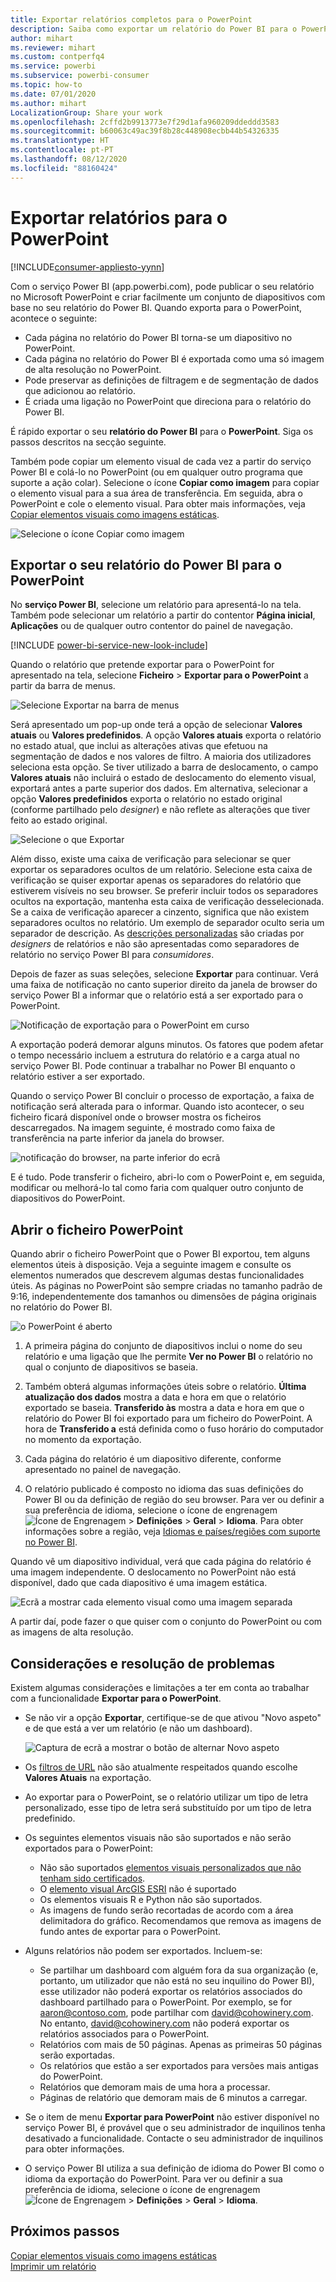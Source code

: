 ```yaml
---
title: Exportar relatórios completos para o PowerPoint
description: Saiba como exportar um relatório do Power BI para o PowerPoint.
author: mihart
ms.reviewer: mihart
ms.custom: contperfq4
ms.service: powerbi
ms.subservice: powerbi-consumer
ms.topic: how-to
ms.date: 07/01/2020
ms.author: mihart
LocalizationGroup: Share your work
ms.openlocfilehash: 2cffd2b9913773e7f29d1afa960209ddeddd3583
ms.sourcegitcommit: b60063c49ac39f8b28c448908ecbb44b54326335
ms.translationtype: HT
ms.contentlocale: pt-PT
ms.lasthandoff: 08/12/2020
ms.locfileid: "88160424"
---
```

# <a name="export-reports-to-powerpoint"></a>Exportar relatórios para o PowerPoint

[!INCLUDE[consumer-appliesto-yynn](../includes/consumer-appliesto-yynn.md)]


Com o serviço Power BI (app.powerbi.com), pode publicar o seu relatório no Microsoft PowerPoint e criar facilmente um conjunto de diapositivos com base no seu relatório do Power BI. Quando exporta para o PowerPoint, acontece o seguinte:

* Cada página no relatório do Power BI torna-se um diapositivo no PowerPoint.
* Cada página no relatório do Power BI é exportada como uma só imagem de alta resolução no PowerPoint.
* Pode preservar as definições de filtragem e de segmentação de dados que adicionou ao relatório.
* É criada uma ligação no PowerPoint que direciona para o relatório do Power BI.

É rápido exportar o seu **relatório do Power BI** para o **PowerPoint**. Siga os passos descritos na secção seguinte.

Também pode copiar um elemento visual de cada vez a partir do serviço Power BI e colá-lo no PowerPoint (ou em qualquer outro programa que suporte a ação colar). Selecione o ícone **Copiar como imagem** para copiar o elemento visual para a sua área de transferência. Em seguida, abra o PowerPoint e cole o elemento visual. Para obter mais informações, veja [Copiar elementos visuais como imagens estáticas](../visuals/power-bi-visualization-copy-paste.md).

![Selecione o ícone Copiar como imagem](media/end-user-powerpoint/power-bi-copy.png)

## <a name="export-your-power-bi-report-to-powerpoint"></a>Exportar o seu relatório do Power BI para o PowerPoint
No **serviço Power BI**, selecione um relatório para apresentá-lo na tela. Também pode selecionar um relatório a partir do contentor **Página inicial**, **Aplicações** ou de qualquer outro contentor do painel de navegação.

[!INCLUDE [power-bi-service-new-look-include](../includes/power-bi-service-new-look-include.md)]

Quando o relatório que pretende exportar para o PowerPoint for apresentado na tela, selecione **Ficheiro** > **Exportar para o PowerPoint** a partir da barra de menus.

![Selecione Exportar na barra de menus](media/end-user-powerpoint/power-bi-export.png)

Será apresentado um pop-up onde terá a opção de selecionar **Valores atuais** ou **Valores predefinidos**. A opção **Valores atuais** exporta o relatório no estado atual, que inclui as alterações ativas que efetuou na segmentação de dados e nos valores de filtro.  A maioria dos utilizadores seleciona esta opção. Se tiver utilizado a barra de deslocamento, o campo **Valores atuais** não incluirá o estado de deslocamento do elemento visual, exportará antes a parte superior dos dados. Em alternativa, selecionar a opção **Valores predefinidos** exporta o relatório no estado original (conforme partilhado pelo *designer*) e não reflete as alterações que tiver feito ao estado original.

![Selecione o que Exportar](media/end-user-powerpoint/power-bi-current-values.png)
 
Além disso, existe uma caixa de verificação para selecionar se quer exportar os separadores ocultos de um relatório. Selecione esta caixa de verificação se quiser exportar apenas os separadores do relatório que estiverem visíveis no seu browser. Se preferir incluir todos os separadores ocultos na exportação, mantenha esta caixa de verificação desselecionada. Se a caixa de verificação aparecer a cinzento, significa que não existem separadores ocultos no relatório. Um exemplo de separador oculto seria um separador de descrição. As [descrições personalizadas](../create-reports/desktop-tooltips.md) são criadas por *designers* de relatórios e não são apresentadas como separadores de relatório no serviço Power BI para *consumidores*. 

Depois de fazer as suas seleções, selecione **Exportar** para continuar. Verá uma faixa de notificação no canto superior direito da janela de browser do serviço Power BI a informar que o relatório está a ser exportado para o PowerPoint. 



![Notificação de exportação para o PowerPoint em curso](media/end-user-powerpoint/power-bi-export-progress.png)

A exportação poderá demorar alguns minutos. Os fatores que podem afetar o tempo necessário incluem a estrutura do relatório e a carga atual no serviço Power BI. Pode continuar a trabalhar no Power BI enquanto o relatório estiver a ser exportado.

Quando o serviço Power BI concluir o processo de exportação, a faixa de notificação será alterada para o informar. Quando isto acontecer, o seu ficheiro ficará disponível onde o browser mostra os ficheiros descarregados. Na imagem seguinte, é mostrado como faixa de transferência na parte inferior da janela do browser.

![notificação do browser, na parte inferior do ecrã](media/end-user-powerpoint/power-bi-browsers.png)

E é tudo. Pode transferir o ficheiro, abri-lo com o PowerPoint e, em seguida, modificar ou melhorá-lo tal como faria com qualquer outro conjunto de diapositivos do PowerPoint.

## <a name="open-the-powerpoint-file"></a>Abrir o ficheiro PowerPoint
Quando abrir o ficheiro PowerPoint que o Power BI exportou, tem alguns elementos úteis à disposição. Veja a seguinte imagem e consulte os elementos numerados que descrevem algumas destas funcionalidades úteis. As páginas no PowerPoint são sempre criadas no tamanho padrão de 9:16, independentemente dos tamanhos ou dimensões de página originais no relatório do Power BI.

![o PowerPoint é aberto](media/end-user-powerpoint/power-bi-powerpoint-numbered.png)

1. A primeira página do conjunto de diapositivos inclui o nome do seu relatório e uma ligação que lhe permite **Ver no Power BI** o relatório no qual o conjunto de diapositivos se baseia.
2. Também obterá algumas informações úteis sobre o relatório. **Última atualização dos dados** mostra a data e hora em que o relatório exportado se baseia. **Transferido às** mostra a data e hora em que o relatório do Power BI foi exportado para um ficheiro do PowerPoint. A hora de **Transferido a** está definida como o fuso horário do computador no momento da exportação.


3. Cada página do relatório é um diapositivo diferente, conforme apresentado no painel de navegação. 
4. O relatório publicado é composto no idioma das suas definições do Power BI ou da definição de região do seu browser. Para ver ou definir a sua preferência de idioma, selecione o ícone de engrenagem ![Ícone de Engrenagem](media/end-user-powerpoint/power-bi-settings-icon.png) > **Definições** > **Geral** > **Idioma**. Para obter informações sobre a região, veja [Idiomas e países/regiões com suporte no Power BI](../fundamentals/supported-languages-countries-regions.md).


Quando vê um diapositivo individual, verá que cada página do relatório é uma imagem independente. O deslocamento no PowerPoint não está disponível, dado que cada diapositivo é uma imagem estática.

![Ecrã a mostrar cada elemento visual como uma imagem separada](media/end-user-powerpoint/power-bi-images.png)

A partir daí, pode fazer o que quiser com o conjunto do PowerPoint ou com as imagens de alta resolução.

## <a name="considerations-and-troubleshooting"></a>Considerações e resolução de problemas
Existem algumas considerações e limitações a ter em conta ao trabalhar com a funcionalidade **Exportar para o PowerPoint**.
 

* Se não vir a opção **Exportar**, certifique-se de que ativou "Novo aspeto" e de que está a ver um relatório (e não um dashboard).

    ![Captura de ecrã a mostrar o botão de alternar Novo aspeto](media/end-user-powerpoint/power-bi-new-look.png)

* Os [filtros de URL](../collaborate-share/service-url-filters.md) não são atualmente respeitados quando escolhe **Valores Atuais** na exportação.

* Ao exportar para o PowerPoint, se o relatório utilizar um tipo de letra personalizado, esse tipo de letra será substituído por um tipo de letra predefinido.

* Os seguintes elementos visuais não são suportados e não serão exportados para o PowerPoint:
   - Não são suportados [elementos visuais personalizados que não tenham sido certificados](../developer/visuals/power-bi-custom-visuals-certified.md). 
   - O [elemento visual ArcGIS ESRI](../visuals/power-bi-visualizations-arcgis.md) não é suportado
   - Os elementos visuais R e Python não são suportados.
   - As imagens de fundo serão recortadas de acordo com a área delimitadora do gráfico. Recomendamos que remova as imagens de fundo antes de exportar para o PowerPoint.

* Alguns relatórios não podem ser exportados. Incluem-se:
    - Se partilhar um dashboard com alguém fora da sua organização (e, portanto, um utilizador que não está no seu inquilino do Power BI), esse utilizador não poderá exportar os relatórios associados do dashboard partilhado para o PowerPoint. Por exemplo, se for aaron@contoso.com, pode partilhar com david@cohowinery.com. No entanto, david@cohowinery.com não poderá exportar os relatórios associados para o PowerPoint.
    - Relatórios com mais de 50 páginas. Apenas as primeiras 50 páginas serão exportadas.
    - Os relatórios que estão a ser exportados para versões mais antigas do PowerPoint.
    - Relatórios que demoram mais de uma hora a processar. 
    - Páginas de relatório que demoram mais de 6 minutos a carregar. 

* Se o item de menu **Exportar para PowerPoint** não estiver disponível no serviço Power BI, é provável que o seu administrador de inquilinos tenha desativado a funcionalidade. Contacte o seu administrador de inquilinos para obter informações.
* O serviço Power BI utiliza a sua definição de idioma do Power BI como o idioma da exportação do PowerPoint. Para ver ou definir a sua preferência de idioma, selecione o ícone de engrenagem ![Ícone de Engrenagem](media/end-user-powerpoint/power-bi-settings-icon.png) > **Definições** > **Geral** > **Idioma**.



## <a name="next-steps"></a>Próximos passos
[Copiar elementos visuais como imagens estáticas](../visuals/power-bi-visualization-copy-paste.md)    
[Imprimir um relatório](end-user-print.md)
